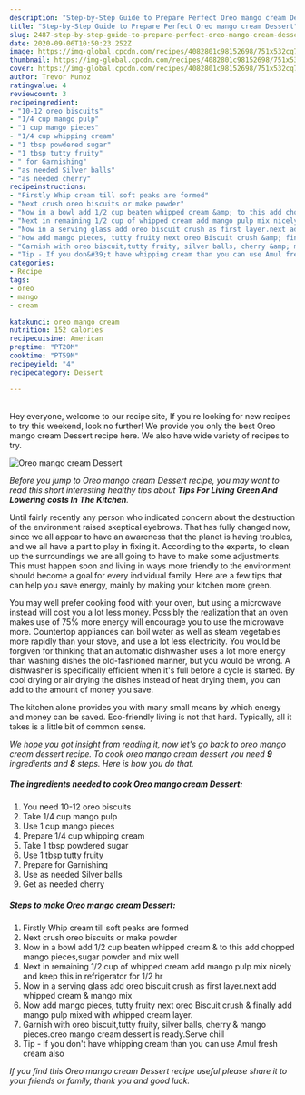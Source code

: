 ```yaml
---
description: "Step-by-Step Guide to Prepare Perfect Oreo mango cream Dessert"
title: "Step-by-Step Guide to Prepare Perfect Oreo mango cream Dessert"
slug: 2487-step-by-step-guide-to-prepare-perfect-oreo-mango-cream-dessert
date: 2020-09-06T10:50:23.252Z
image: https://img-global.cpcdn.com/recipes/4082801c98152698/751x532cq70/oreo-mango-cream-dessert-recipe-main-photo.jpg
thumbnail: https://img-global.cpcdn.com/recipes/4082801c98152698/751x532cq70/oreo-mango-cream-dessert-recipe-main-photo.jpg
cover: https://img-global.cpcdn.com/recipes/4082801c98152698/751x532cq70/oreo-mango-cream-dessert-recipe-main-photo.jpg
author: Trevor Munoz
ratingvalue: 4
reviewcount: 3
recipeingredient:
- "10-12 oreo biscuits"
- "1/4 cup mango pulp"
- "1 cup mango pieces"
- "1/4 cup whipping cream"
- "1 tbsp powdered sugar"
- "1 tbsp tutty fruity"
- " for Garnishing"
- "as needed Silver balls"
- "as needed cherry"
recipeinstructions:
- "Firstly Whip cream till soft peaks are formed"
- "Next crush oreo biscuits or make powder"
- "Now in a bowl add 1/2 cup beaten whipped cream &amp; to this add chopped mango pieces,sugar powder and mix well"
- "Next in remaining 1/2 cup of whipped cream add mango pulp mix nicely and keep this in refrigerator for 1/2 hr"
- "Now in a serving glass add oreo biscuit crush as first layer.next add whipped cream &amp; mango mix"
- "Now add mango pieces, tutty fruity next oreo Biscuit crush &amp; finally add mango pulp mixed with whipped cream layer."
- "Garnish with oreo biscuit,tutty fruity, silver balls, cherry &amp; mango pieces.oreo mango cream dessert is ready.Serve chill"
- "Tip - If you don&#39;t have whipping cream than you can use Amul fresh cream also"
categories:
- Recipe
tags:
- oreo
- mango
- cream

katakunci: oreo mango cream 
nutrition: 152 calories
recipecuisine: American
preptime: "PT20M"
cooktime: "PT59M"
recipeyield: "4"
recipecategory: Dessert

---
```

<br>
Hey everyone, welcome to our recipe site, If you're looking for new recipes to try this weekend, look no further! We provide you only the best Oreo mango cream Dessert recipe here. We also have wide variety of recipes to try.
<br>


![Oreo mango cream Dessert](https://img-global.cpcdn.com/recipes/4082801c98152698/751x532cq70/oreo-mango-cream-dessert-recipe-main-photo.jpg)

<i>Before you jump to Oreo mango cream Dessert recipe, you may want to read this short interesting healthy tips about 
<strong>Tips For Living Green And Lowering costs In The Kitchen</strong>.</i>
</br>

Until fairly recently any person who indicated concern about the destruction of the environment raised skeptical eyebrows. That has fully changed now, since we all appear to have an awareness that the planet is having troubles, and we all have a part to play in fixing it. According to the experts, to clean up the surroundings we are all going to have to make some adjustments. This must happen soon and living in ways more friendly to the environment should become a goal for every individual family. Here are a few tips that can help you save energy, mainly by making your kitchen more green.

You may well prefer cooking food with your oven, but using a microwave instead will cost you a lot less money. Possibly the realization that an oven makes use of 75% more energy will encourage you to use the microwave more. Countertop appliances can boil water as well as steam vegetables more rapidly than your stove, and use a lot less electricity. You would be forgiven for thinking that an automatic dishwasher uses a lot more energy than washing dishes the old-fashioned manner, but you would be wrong. A dishwasher is specifically efficient when it's full before a cycle is started. By cool drying or air drying the dishes instead of heat drying them, you can add to the amount of money you save.

The kitchen alone provides you with many small means by which energy and money can be saved. Eco-friendly living is not that hard. Typically, all it takes is a little bit of common sense.


<i>We hope you got insight from reading it, now let's go back to oreo mango cream dessert recipe. To cook oreo mango cream dessert you need <strong>9</strong> ingredients and <strong>8</strong> steps. Here is how you do that.
</i>

##### The ingredients needed to cook Oreo mango cream Dessert:

1. You need 10-12 oreo biscuits
1. Take 1/4 cup mango pulp
1. Use 1 cup mango pieces
1. Prepare 1/4 cup whipping cream
1. Take 1 tbsp powdered sugar
1. Use 1 tbsp tutty fruity
1. Prepare  for Garnishing
1. Use as needed Silver balls
1. Get as needed cherry


##### Steps to make Oreo mango cream Dessert:

1. Firstly Whip cream till soft peaks are formed
1. Next crush oreo biscuits or make powder
1. Now in a bowl add 1/2 cup beaten whipped cream &amp; to this add chopped mango pieces,sugar powder and mix well
1. Next in remaining 1/2 cup of whipped cream add mango pulp mix nicely and keep this in refrigerator for 1/2 hr
1. Now in a serving glass add oreo biscuit crush as first layer.next add whipped cream &amp; mango mix
1. Now add mango pieces, tutty fruity next oreo Biscuit crush &amp; finally add mango pulp mixed with whipped cream layer.
1. Garnish with oreo biscuit,tutty fruity, silver balls, cherry &amp; mango pieces.oreo mango cream dessert is ready.Serve chill
1. Tip - If you don&#39;t have whipping cream than you can use Amul fresh cream also


<i>If you find this Oreo mango cream Dessert recipe useful please share it to your friends or family, thank you and good luck.</i>
